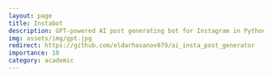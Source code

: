```yaml
---
layout: page
title: Instabot
description: GPT-powered AI post generating bot for Instagram in Python
img: assets/img/gpt.jpg
redirect: https://github.com/eldarhasanov079/ai_insta_post_generator
importance: 10
category: academic
---
```

<!-- 
In this project, I developed a playable version of Snake game in C as part of the CS 61C course together with Nurzhan Abdrassilov - my project partner. The project involved creating a game board, managing the state of the game, and implementing functions to handle the movement and interactions of the snake, such as eating fruit and colliding with walls or itself. I built key components like create_default_state, update_state, and initialize_snake, ensuring proper memory management and game functionality. The game logic includes updating the snake's head and tail positions, detecting collisions, and dynamically adjusting the game board. Unlike the classical snake game, this version allows for having multiple snakes at once on the same board. 

This project involved such skills as C programming, memory management, using GDB and Valgrind and data strcutures. Additionally, this version of the game takes the least memory possible with our implementation (not a single bit is wasted)



{% raw %}

```html
<div class="row justify-content-sm-center">
  <div class="col-sm-8 mt-3 mt-md-0">
    {% include figure.liquid path="assets/img/6.jpg" title="example image" class="img-fluid rounded z-depth-1" %}
  </div>
  <div class="col-sm-4 mt-3 mt-md-0">
    {% include figure.liquid path="assets/img/11.jpg" title="example image" class="img-fluid rounded z-depth-1" %}
  </div>
</div>
```

{% endraw %} -->
